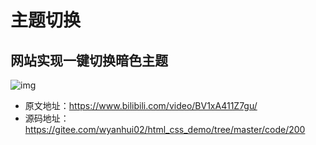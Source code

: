 # 主题切换

## 网站实现一键切换暗色主题

![img](/images/html/css/code/theme/10001.png)

- 原文地址：https://www.bilibili.com/video/BV1xA411Z7gu/
- 源码地址：https://gitee.com/wyanhui02/html_css_demo/tree/master/code/200